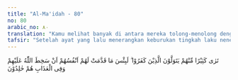 ```yaml
---
title: "Al-Ma'idah - 80"
no: 80
arabic_no: ٨٠
translation: "Kamu melihat banyak di antara mereka tolong-menolong dengan orang-orang kafir (musyrik). Sungguh, sangat buruk apa yang mereka lakukan untuk diri mereka sendiri, yaitu kemurkaan Allah, dan mereka akan kekal dalam azab."
tafsir: "Setelah ayat yang lalu menerangkan keburukan tingkah laku nenek moyang orang Yahudi (Bani Israil) maka ayat ini menerangkan bahwa Nabi Muhammad menyaksikan sendiri tingkah laku orang-orang kafir Bani Israil yang ada pada zamannya, yaitu kebanyakan mereka tolong-menolong dengan orang musyrik dari kalangan Arab (kaum Nabi sendiri) dalam usaha memerangi Nabi Muhammad. Pekerjaan yang mereka lakukan itu adalah sangat buruk sekali karena hanya mengikuti perintah hawa nafsu dan hasutan. Perbuatan itu menimbulkan kemurkaan Allah yang karenanya mereka pasti mendapat balasan daripada-Nya berupa azab api neraka untuk selama-lamanya. Orang-orang yang lepas dari api neraka adalah mereka yang mengerjakan pekerjaan yang diridai Allah."
---
```


تَرٰى كَثِيْرًا مِّنْهُمْ يَتَوَلَّوْنَ الَّذِيْنَ كَفَرُوْا ۗ لَبِئْسَ مَا قَدَّمَتْ لَهُمْ اَنْفُسُهُمْ اَنْ سَخِطَ اللّٰهُ عَلَيْهِمْ وَفِى الْعَذَابِ هُمْ خٰلِدُوْنَ

